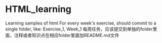 # HTML_learning
Learning samples of html
For every week's exercise, should commit to a single folder, like: Exercise_1, Week_1
每周任务，应该提交到单独的folder里面，注释或者知识点在相应folder里面加README.md文件
